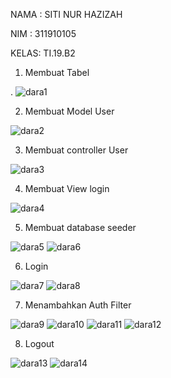 NAMA : SITI NUR HAZIZAH

NIM  : 311910105

KELAS: TI.19.B2


1. Membuat Tabel
 
. ![dara1](https://user-images.githubusercontent.com/81575487/123655647-5b46fd00-d859-11eb-9fdd-3d355f788a6a.PNG)


2. Membuat Model User
 
![dara2](https://user-images.githubusercontent.com/81575487/123655763-7e71ac80-d859-11eb-8a28-c09a6037b827.PNG)

3. Membuat controller User

![dara3](https://user-images.githubusercontent.com/81575487/123655956-ac56f100-d859-11eb-8eec-274b06320ff0.PNG)

4. Membuat View login
 
![dara4](https://user-images.githubusercontent.com/81575487/123656026-bf69c100-d859-11eb-9082-fc8b0eced5ae.PNG)

5. Membuat database seeder

![dara5](https://user-images.githubusercontent.com/81575487/123656100-d14b6400-d859-11eb-9cad-dbb512583e3e.PNG)
![dara6](https://user-images.githubusercontent.com/81575487/123656122-d5778180-d859-11eb-9adc-d3f7780be511.PNG)

6. Login

![dara7](https://user-images.githubusercontent.com/81575487/123656179-e2947080-d859-11eb-9147-a9c5f9b72d82.PNG)
![dara8](https://user-images.githubusercontent.com/81575487/123656268-f5a74080-d859-11eb-8cdd-84880ef1f72d.PNG)

7. Menambahkan Auth Filter

![dara9](https://user-images.githubusercontent.com/81575487/123656438-1ff8fe00-d85a-11eb-8770-ae2d6692a389.PNG)
![dara10](https://user-images.githubusercontent.com/81575487/123656443-21c2c180-d85a-11eb-9e4e-896fca14a7ae.PNG)
![dara11](https://user-images.githubusercontent.com/81575487/123656453-238c8500-d85a-11eb-93de-d007b4577862.PNG)
![dara12](https://user-images.githubusercontent.com/81575487/123656458-25564880-d85a-11eb-808d-3a03ebca7db8.PNG)

8. Logout

![dara13](https://user-images.githubusercontent.com/81575487/123656534-369f5500-d85a-11eb-9d62-ff1248ac48d8.PNG)
![dara14](https://user-images.githubusercontent.com/81575487/123656586-4159ea00-d85a-11eb-9465-234434f484a8.PNG)
